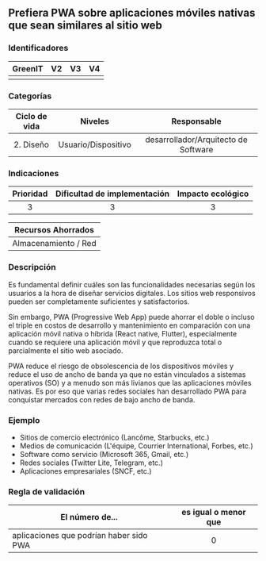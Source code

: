 ## Prefiera PWA sobre aplicaciones móviles nativas que sean similares al sitio web

### Identificadores

| GreenIT | V2  | V3  | V4  |
| :-----: | :-: | :-: | :-: |
|         |     |     |     |

### Categorías

| Ciclo de vida | Niveles             | Responsable                          |
| :-----------: | :-----------------: | :----------------------------------: |
| 2. Diseño     | Usuario/Dispositivo | desarrollador/Arquitecto de Software |

### Indicaciones

| Prioridad | Dificultad de implementación | Impacto ecológico |
| :-------: | :--------------------------: | :---------------: |
| 3         | 3                            | 3                 |

| Recursos Ahorrados |
| :-----------------------: |
| Almacenamiento / Red |

### Descripción

Es fundamental definir cuáles son las funcionalidades necesarias según los usuarios a la hora de diseñar servicios digitales. Los sitios web responsivos pueden ser completamente suficientes y satisfactorios.

Sin embargo, PWA (Progressive Web App) puede ahorrar el doble o incluso el triple en costos de desarrollo y mantenimiento en comparación con una aplicación móvil nativa o híbrida (React native, Flutter), especialmente cuando se requiere una aplicación móvil y que reproduzca total o parcialmente el sitio web asociado.

PWA reduce el riesgo de obsolescencia de los dispositivos móviles y reduce el uso de ancho de banda ya que no están vinculados a sistemas operativos (SO) y a menudo son más livianos que las aplicaciones móviles nativas. Es por eso que varias redes sociales han desarrollado PWA para conquistar mercados con redes de bajo ancho de banda.

### Ejemplo

- Sitios de comercio electrónico (Lancôme, Starbucks, etc.)
- Medios de comunicación (L'équipe, Courrier International, Forbes, etc.)
- Software como servicio (Microsoft 365, Gmail, etc.)
- Redes sociales (Twitter Lite, Telegram, etc.)
- Aplicaciones empresariales (SNCF, etc.)

### Regla de validación

| El número de...                         | es igual o menor que |
| --------------------------------------- | :------------------: |
| aplicaciones que podrían haber sido PWA | 0                    |
